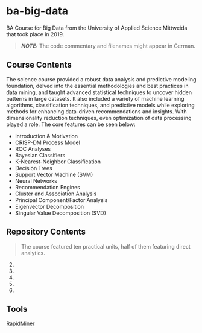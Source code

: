 # ba-big-data

BA Course for Big Data from the University of Applied Science Mittweida that took place in 2019.

> **_NOTE:_** The code commentary and filenames might appear in German.

## Course Contents

The science course provided a robust data analysis and predictive modeling foundation, delved into the essential methodologies and best practices in data mining, and taught advanced statistical techniques to uncover hidden patterns in large datasets. It also included a variety of machine learning algorithms, classification techniques, and predictive models while exploring methods for enhancing data-driven recommendations and insights. With dimensionality reduction techniques, even optimization of data processing played a role. The core features can be seen below:

- Introduction & Motivation
- CRISP-DM Process Model
- ROC Analyses
- Bayesian Classifiers
- K-Nearest-Neighbor Classification
- Decision Trees
- Support Vector Machine (SVM)
- Neural Networks
- Recommendation Engines
- Cluster and Association Analysis
- Principal Component/Factor Analysis
- Eigenvector Decomposition
- Singular Value Decomposition (SVD)

## Repository Contents

> The course featured ten practical units, half of them featuring direct analytics.

2.
3.
4.
5.
6.

## Tools

[RapidMiner](https://rapidminer.com/platform/educational/)
